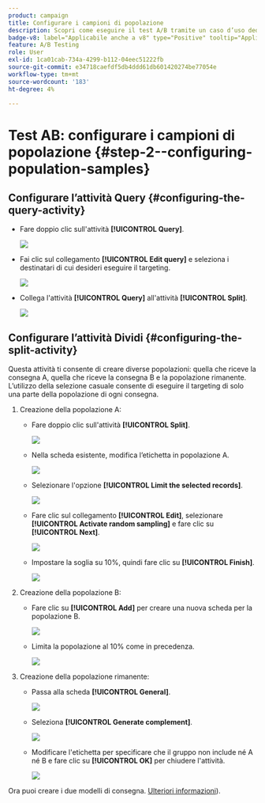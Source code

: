 ```yaml
---
product: campaign
title: Configurare i campioni di popolazione
description: Scopri come eseguire il test A/B tramite un caso d’uso dedicato
badge-v8: label="Applicabile anche a v8" type="Positive" tooltip="Applicabile anche a Campaign v8"
feature: A/B Testing
role: User
exl-id: 1ca01cab-734a-4299-b112-04eec51222fb
source-git-commit: e34718caefdf5db4ddd61db601420274be77054e
workflow-type: tm+mt
source-wordcount: '183'
ht-degree: 4%

---
```


# Test AB: configurare i campioni di popolazione {#step-2--configuring-population-samples}

## Configurare l’attività Query {#configuring-the-query-activity}

* Fare doppio clic sull&#39;attività **[!UICONTROL Query]**.

  ![](assets/use_case_abtesting_createrecipients_001.png)

* Fai clic sul collegamento **[!UICONTROL Edit query]** e seleziona i destinatari di cui desideri eseguire il targeting.

  ![](assets/use_case_abtesting_createrecipients_002.png)

* Collega l&#39;attività **[!UICONTROL Query]** all&#39;attività **[!UICONTROL Split]**.

  ![](assets/use_case_abtesting_createrecipients_003.png)

## Configurare l’attività Dividi {#configuring-the-split-activity}

Questa attività ti consente di creare diverse popolazioni: quella che riceve la consegna A, quella che riceve la consegna B e la popolazione rimanente. L’utilizzo della selezione casuale consente di eseguire il targeting di solo una parte della popolazione di ogni consegna.

1. Creazione della popolazione A:

   * Fare doppio clic sull&#39;attività **[!UICONTROL Split]**.

     ![](assets/use_case_abtesting_createrecipients_004.png)

   * Nella scheda esistente, modifica l’etichetta in popolazione A.

     ![](assets/use_case_abtesting_createrecipients_005.png)

   * Selezionare l&#39;opzione **[!UICONTROL Limit the selected records]**.

     ![](assets/use_case_abtesting_createrecipients_006.png)

   * Fare clic sul collegamento **[!UICONTROL Edit]**, selezionare **[!UICONTROL Activate random sampling]** e fare clic su **[!UICONTROL Next]**.

     ![](assets/use_case_abtesting_createrecipients_007.png)

   * Impostare la soglia su 10%, quindi fare clic su **[!UICONTROL Finish]**.

     ![](assets/use_case_abtesting_createrecipients_008.png)

1. Creazione della popolazione B:

   * Fare clic su **[!UICONTROL Add]** per creare una nuova scheda per la popolazione B.

     ![](assets/use_case_abtesting_createrecipients_009.png)

   * Limita la popolazione al 10% come in precedenza.

     ![](assets/use_case_abtesting_createrecipients_010.png)

1. Creazione della popolazione rimanente:

   * Passa alla scheda **[!UICONTROL General]**.

     ![](assets/use_case_abtesting_createrecipients_011.png)

   * Seleziona **[!UICONTROL Generate complement]**.

     ![](assets/use_case_abtesting_createrecipients_012.png)

   * Modificare l&#39;etichetta per specificare che il gruppo non include né A né B e fare clic su **[!UICONTROL OK]** per chiudere l&#39;attività.

     ![](assets/use_case_abtesting_createrecipients_013.png)

Ora puoi creare i due modelli di consegna. [Ulteriori informazioni](a-b-testing-uc-delivery-templates.md)).
